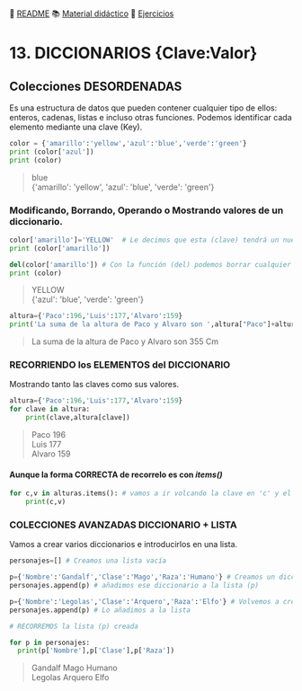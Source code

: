 :page_with_curl: [README](../README.md) :books: [Material didáctico](/documentation/indicedocu.md) :pencil: [Ejercicios](/tests/indicetests.md)

# 13. DICCIONARIOS {Clave:Valor} 
## Colecciones DESORDENADAS

Es una estructura de datos que pueden contener cualquier tipo de ellos: enteros, cadenas, listas e incluso otras funciones.
Podemos identificar cada elemento mediante una clave (Key).
````python
color = {'amarillo':'yellow','azul':'blue','verde':'green'}
print (color['azul'])
print (color)
````
>blue  
{'amarillo': 'yellow', 'azul': 'blue', 'verde': 'green'}

### Modificando, Borrando, Operando o Mostrando valores de un diccionario.

````python
color['amarillo']='YELLOW'  # Le decimos que esta (clave) tendrá un nuevo (valor)
print (color['amarillo'])

del(color['amarillo']) # Con la función (del) podemos borrar cualquier clave/valor
print (color)
````
>YELLOW  
{'azul': 'blue', 'verde': 'green'}

````python
altura={'Paco':196,'Luis':177,'Alvaro':159}
print('La suma de la altura de Paco y Alvaro son ',altura["Paco"]+altura['Alvaro'],"Cm")
````
>La suma de la altura de Paco y Alvaro son  355 Cm

### RECORRIENDO los ELEMENTOS del DICCIONARIO

Mostrando tanto las claves como sus valores.

````python
altura={'Paco':196,'Luis':177,'Alvaro':159}
for clave in altura:
    print(clave,altura[clave])
````
>Paco 196  
Luis 177  
Alvaro 159  

#### Aunque la forma CORRECTA de recorrelo es con _items()_

````python
for c,v in alturas.items(): # vamos a ir volcando la clave en 'c' y el valor en 'v'
    print(c,v)
````

### COLECCIONES AVANZADAS DICCIONARIO + LISTA

Vamos a crear varios diccionarios e introducirlos en una lista.
````python
personajes=[] # Creamos una lista vacía

p={'Nombre':'Gandalf','Clase':'Mago','Raza':'Humano'} # Creamos un diccionario
personajes.append(p) # añadimos ese diccionario a la lista (p)

p={'Nombre':'Legolas','Clase':'Arquero','Raza':'Elfo'} # Volvemos a crear otro personaje
personajes.append(p) # Lo añadimos a la lista

# RECORREMOS la lista (p) creada

for p in personajes:
  print(p['Nombre'],p['Clase'],p['Raza'])
````

>Gandalf Mago Humano  
Legolas Arquero Elfo